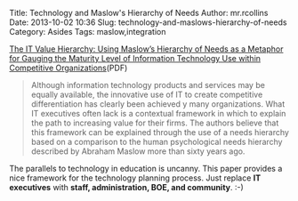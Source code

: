 Title: Technology and Maslow's Hierarchy of Needs
Author: mr.rcollins
Date: 2013-10-02 10:36
Slug: technology-and-maslows-hierarchy-of-needs
Category: Asides
Tags: maslow,integration

[The IT Value Hierarchy: Using Maslow’s Hierarchy of Needs as a Metaphor for Gauging the Maturity Level of Information Technology Use within Competitive Organizations](http://site.xavier.edu/crable/IT_Value_Maslow.pdf)(PDF)

>Although information technology products and services may be equally available, the innovative use of IT to create competitive differentiation has clearly been achieved y many organizations. What IT executives often lack is a contextual framework in which to explain the path to increasing value for their firms. The authors believe that this framework can be explained through the use of a needs hierarchy based on a comparison to the human psychological needs hierarchy described by Abraham Maslow more than sixty years ago.

The parallels to technology in education is uncanny. This paper provides a nice framework for the technology planning process. Just replace **IT executives** with **staff, administration, BOE, and community**. :-)